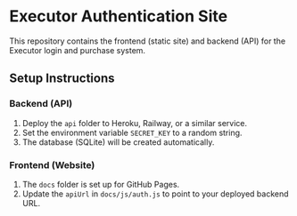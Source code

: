 # Executor Authentication Site

This repository contains the frontend (static site) and backend (API) for the Executor login and purchase system.

## Setup Instructions

### Backend (API)
1. Deploy the `api` folder to Heroku, Railway, or a similar service.
2. Set the environment variable `SECRET_KEY` to a random string.
3. The database (SQLite) will be created automatically.

### Frontend (Website)
1. The `docs` folder is set up for GitHub Pages.
2. Update the `apiUrl` in `docs/js/auth.js` to point to your deployed backend URL.
